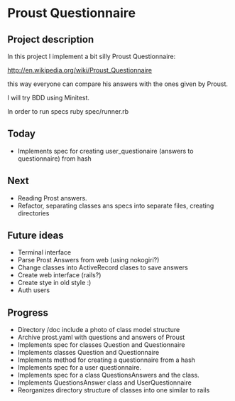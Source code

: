 # Proust Questionnaire

## Project description

In this project I implement a bit silly Proust Questionnaire:

http://en.wikipedia.org/wiki/Proust_Questionnaire

this way everyone can compare his answers with the ones given by
Proust.

I will try BDD using Minitest.

In order to run specs
    ruby spec/runner.rb

## Today

* Implements spec for creating user_questionaire
  (answers to questionnaire) from hash

## Next

* Reading Prost answers.
* Refactor, separating classes ans specs into separate files,
  creating directories

## Future ideas

* Terminal interface
* Parse Prost Answers from web (using nokogiri?)
* Change classes into ActiveRecord clases to save answers
* Create web interface (rails?)
* Create stye in old style :)
* Auth users


## Progress

* Directory /doc include a photo of class model structure
* Archive prost.yaml with questions and answers of Proust
* Implements spec for classes Question and Questionnaire 
* Implements classes Question and Questionnaire
* Implements method for creating a questionnaire from a hash
* Implements spec for a user questionnaire.
* Implements spec for a class QuestionsAnswers and the class.
* Implements QuestionsAnswer class and UserQuestionnaire
* Reorganizes directory structure of classes into one similar to rails
